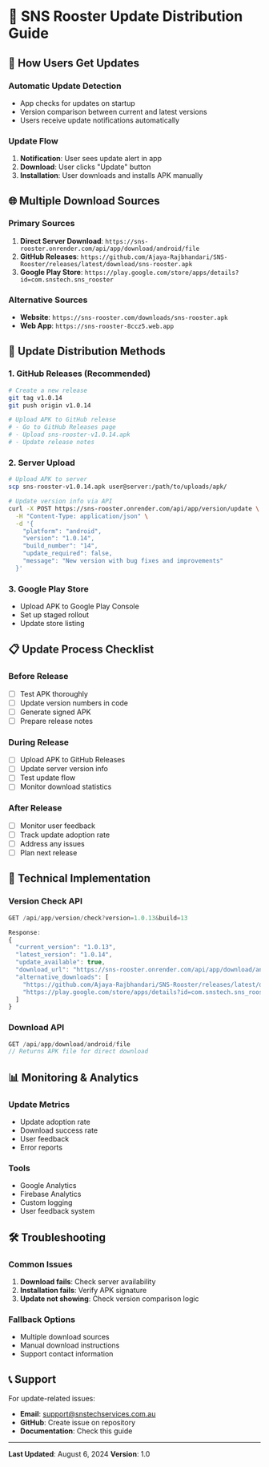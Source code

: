 # 🔄 SNS Rooster Update Distribution Guide

## 📱 How Users Get Updates

### **Automatic Update Detection**
- App checks for updates on startup
- Version comparison between current and latest versions
- Users receive update notifications automatically

### **Update Flow**
1. **Notification**: User sees update alert in app
2. **Download**: User clicks "Update" button
3. **Installation**: User downloads and installs APK manually

## 🌐 **Multiple Download Sources**

### **Primary Sources**
1. **Direct Server Download**: `https://sns-rooster.onrender.com/api/app/download/android/file`
2. **GitHub Releases**: `https://github.com/Ajaya-Rajbhandari/SNS-Rooster/releases/latest/download/sns-rooster.apk`
3. **Google Play Store**: `https://play.google.com/store/apps/details?id=com.snstech.sns_rooster`

### **Alternative Sources**
- **Website**: `https://sns-rooster.com/downloads/sns-rooster.apk`
- **Web App**: `https://sns-rooster-8ccz5.web.app`

## 🚀 **Update Distribution Methods**

### **1. GitHub Releases (Recommended)**
```bash
# Create a new release
git tag v1.0.14
git push origin v1.0.14

# Upload APK to GitHub release
# - Go to GitHub Releases page
# - Upload sns-rooster-v1.0.14.apk
# - Update release notes
```

### **2. Server Upload**
```bash
# Upload APK to server
scp sns-rooster-v1.0.14.apk user@server:/path/to/uploads/apk/

# Update version info via API
curl -X POST https://sns-rooster.onrender.com/api/app/version/update \
  -H "Content-Type: application/json" \
  -d '{
    "platform": "android",
    "version": "1.0.14",
    "build_number": "14",
    "update_required": false,
    "message": "New version with bug fixes and improvements"
  }'
```

### **3. Google Play Store**
- Upload APK to Google Play Console
- Set up staged rollout
- Update store listing

## 📋 **Update Process Checklist**

### **Before Release**
- [ ] Test APK thoroughly
- [ ] Update version numbers in code
- [ ] Generate signed APK
- [ ] Prepare release notes

### **During Release**
- [ ] Upload APK to GitHub Releases
- [ ] Update server version info
- [ ] Test update flow
- [ ] Monitor download statistics

### **After Release**
- [ ] Monitor user feedback
- [ ] Track update adoption rate
- [ ] Address any issues
- [ ] Plan next release

## 🔧 **Technical Implementation**

### **Version Check API**
```javascript
GET /api/app/version/check?version=1.0.13&build=13

Response:
{
  "current_version": "1.0.13",
  "latest_version": "1.0.14",
  "update_available": true,
  "download_url": "https://sns-rooster.onrender.com/api/app/download/android/file",
  "alternative_downloads": [
    "https://github.com/Ajaya-Rajbhandari/SNS-Rooster/releases/latest/download/sns-rooster.apk",
    "https://play.google.com/store/apps/details?id=com.snstech.sns_rooster"
  ]
}
```

### **Download API**
```javascript
GET /api/app/download/android/file
// Returns APK file for direct download
```

## 📊 **Monitoring & Analytics**

### **Update Metrics**
- Update adoption rate
- Download success rate
- User feedback
- Error reports

### **Tools**
- Google Analytics
- Firebase Analytics
- Custom logging
- User feedback system

## 🛠 **Troubleshooting**

### **Common Issues**
1. **Download fails**: Check server availability
2. **Installation fails**: Verify APK signature
3. **Update not showing**: Check version comparison logic

### **Fallback Options**
- Multiple download sources
- Manual download instructions
- Support contact information

## 📞 **Support**

For update-related issues:
- **Email**: support@snstechservices.com.au
- **GitHub**: Create issue on repository
- **Documentation**: Check this guide

---

**Last Updated**: August 6, 2024
**Version**: 1.0 